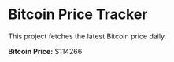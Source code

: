 # Bitcoin Price Tracker

This project fetches the latest Bitcoin price daily.

**Bitcoin Price:** $114266
